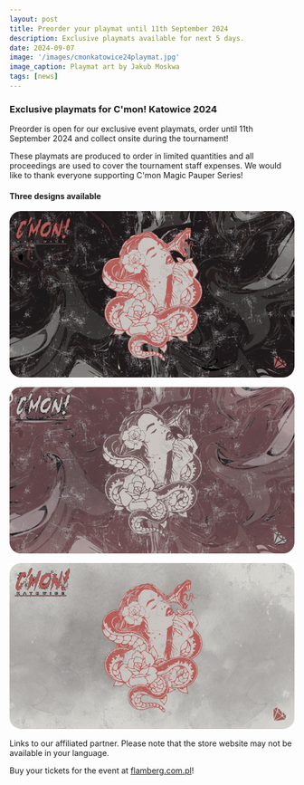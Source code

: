 ```yaml
---
layout: post
title: Preorder your playmat until 11th September 2024
description: Exclusive playmats available for next 5 days.
date: 2024-09-07
image: '/images/cmonkatowice24playmat.jpg'
image_caption: Playmat art by Jakub Moskwa
tags: [news]
---
```


### Exclusive playmats for C'mon! Katowice 2024

Preorder is open for our exclusive event playmats, order until 11th September 2024 and collect onsite during the tournament!

These playmats are produced to order in limited quantities and all proceedings are used to cover the tournament staff expenses. We would like to thank everyone supporting C'mon Magic Pauper Series!

#### Three designs available

<p><a href="https://flamberg.com.pl/pl/products/playmata-cmon-katowice-2024-ciemna-edycja-limitowana-196766" target="_blank"><img src="/images/cmonkatowice24blamat.png" alt="Black playmat" /></a></p>
<p><a href="https://flamberg.com.pl/pl/products/playmata-cmon-katowice-2024-sepia-edycja-limitowana-196767" target="_blank"><img src="/images/cmonkatowice24semat.png" alt="Sepia playmat" /></a></p>
<p><a href="https://flamberg.com.pl/pl/products/playmata-cmon-katowice-2024-jasna-edycja-limitowana-196768" target="_blank"><img src="/images/cmonkatowice24ligmat.png" alt="White playmat" /></a></p>

Links to our affiliated partner. Please note that the store website may not be available in your language.

Buy your tickets for the event at <a href="https://flamberg.com.pl/pl/search?text=c%27mon+katowice" target="_blank">flamberg.com.pl</a>! 
